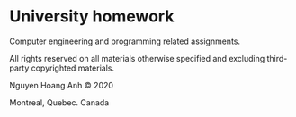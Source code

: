 # University homework

Computer engineering and programming related assignments.

All rights reserved on all materials otherwise specified and excluding third-party copyrighted materials.

Nguyen Hoang Anh &copy; 2020

Montreal, Quebec. Canada
